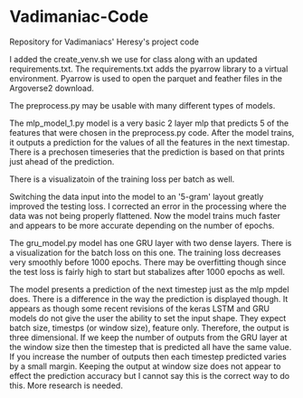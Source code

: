 
# Vadimaniac-Code
Repository for Vadimaniacs' Heresy's project code

I added the create_venv.sh we use for class along with an updated requirements.txt.
The requirements.txt adds the pyarrow library to a virtual environment. 
Pyarrow is used to open the parquet and feather files in the Argoverse2 download. 

The preprocess.py may be usable with many different types of models.

The mlp_model_1.py model is a very basic 2 layer mlp that predicts 5 of the features that were
chosen in the preprocess.py code. After the model trains, it outputs a prediction for the 
values of all the features in the next timestap. There is a prechosen timeseries 
that the prediction is based on that prints just ahead of the prediction.

There is a visualizatoin of the training loss per batch as well.

Switching the data input into the model to an '5-gram' layout greatly improved the 
testing loss. I corrected an error in the processing where the data was not being properly 
flattened. Now the model trains much faster and appears to be more accurate depending on the 
number of epochs.


The gru_model.py model has one GRU layer with two dense layers. There is a 
visualization for the batch loss on this one. The training loss decreases 
very smoothly before 1000 epochs. There may be overfitting though since the 
test loss is fairly high to start but stabalizes after 1000 epochs as well.

The model presents a prediction of the next timestep just as the mlp mpdel does.
There is a difference in the way the prediction is displayed though. It appears as though some
recent revisions of the keras LSTM and GRU models do not give the user the ability 
to set the input shape. They expect batch size, timestps (or window size), feature only. Therefore,
the output is three dimensional. If we keep the number of outputs from the GRU layer at 
the window size then the timestep that is predicted all have the same value. If you increase the 
number of outputs then each timestep predicted varies by a small margin. Keeping the output 
at window size does not appear to effect the prediction accuracy but I cannot say this is the 
correct way to do this. More research is needed. 
